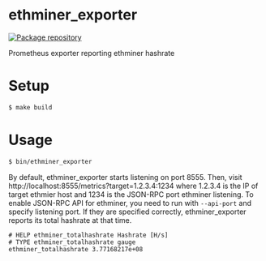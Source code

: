 # ethminer_exporter
[![Package repository](https://img.shields.io/badge/packages-repository-b956e8.svg?style=flat-square)](https://hub.docker.com/r/sergeycheperis/ethminer_exporter/)

Prometheus exporter reporting ethminer hashrate  

# Setup

```sh
$ make build
```

# Usage

```sh
$ bin/ethminer_exporter
```

By default, ethminer_exporter starts listening on port 8555.
Then, visit http://localhost:8555/metrics?target=1.2.3.4:1234 where 1.2.3.4 is the IP of target ethmier host and 1234 is the JSON-RPC port ethminer listening. To enable JSON-RPC API for ethminer, you need to run with `--api-port` and specify listening port.
If they are specified correctly, ethminer_exporter reports its total hashrate at that time.

```
# HELP ethminer_totalhashrate Hashrate [H/s]
# TYPE ethminer_totalhashrate gauge
ethminer_totalhashrate 3.77168217e+08
```
